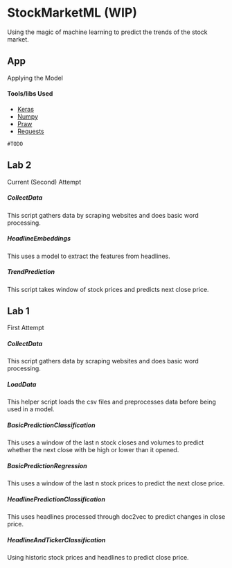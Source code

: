 # StockMarketML (WIP)

Using the magic of machine learning to predict the trends of the stock market.

## App

Applying the Model

#### Tools/libs Used
* [Keras](https://keras.io/)
* [Numpy](http://www.numpy.org/)
* [Praw](https://praw.readthedocs.io/en/latest/)
* [Requests](http://docs.python-requests.org/en/master/)

```#TODO```

## Lab 2

Current (Second) Attempt

##### CollectData

This script gathers data by scraping websites and does basic word processing.

##### HeadlineEmbeddings

This uses a model to extract the features from headlines.

##### TrendPrediction

This script takes window of stock prices and predicts next close price.

## Lab 1

First Attempt

##### CollectData

This script gathers data by scraping websites and does basic word processing.

##### LoadData

This helper script loads the csv files and preprocesses data before being used in a model.

##### BasicPredictionClassification

This uses a window of the last n stock closes and volumes to predict whether the next close with be high or lower than it opened.

##### BasicPredictionRegression

This uses a window of the last n stock prices to predict the next close price.

##### HeadlinePredictionClassification

This uses headlines processed through doc2vec to predict changes in close price.

##### HeadlineAndTickerClassification

Using historic stock prices and headlines to predict close price.
